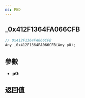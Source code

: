 ```yaml
---
ns: PED
---
```

## _0x412F1364FA066CFB

```c
// 0x412F1364FA066CFB
Any _0x412F1364FA066CFB(Any p0);
```


## 參數
* **p0**: 

## 返回值
